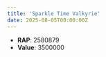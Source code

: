 ```yaml
---
title: 'Sparkle Time Valkyrie'
date: 2025-08-05T00:00:00Z
---
```

- **RAP**: 2580879
- **Value**: 3500000

